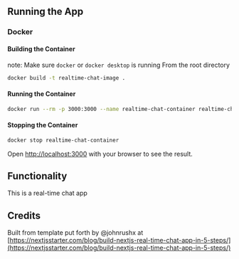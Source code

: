 ## Running the App
### Docker
#### Building the Container
note: Make sure `docker` or `docker desktop` is running
From the root directory
```bash
docker build -t realtime-chat-image .  
```
#### Running the Container
```bash
docker run --rm -p 3000:3000 --name realtime-chat-container realtime-chat-image
```

#### Stopping the Container
```bash
docker stop realtime-chat-container
```


Open [http://localhost:3000](http://localhost:3000) with your browser to see the result.

## Functionality
This is a real-time chat app

## Credits
Built from template put forth by @johnrushx at [https://nextjsstarter.com/blog/build-nextjs-real-time-chat-app-in-5-steps/](https://nextjsstarter.com/blog/build-nextjs-real-time-chat-app-in-5-steps/)
